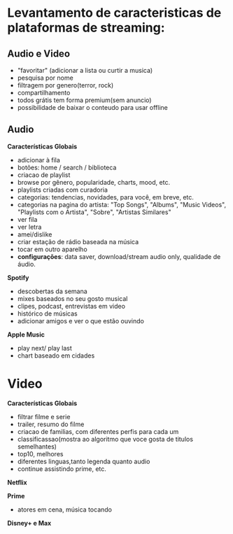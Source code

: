 # Levantamento de caracteristicas de plataformas de streaming:

## Audio e Video
- "favoritar" (adicionar a lista ou curtir a musica)
- pesquisa por nome
- filtragem por genero(terror, rock)
- compartilhamento
- todos grátis tem forma premium(sem anuncio)
- possibilidade de baixar o conteudo para usar offline


## Audio
**Características Globais**

- adicionar à fila
- botões: home / search / biblioteca
- criacao de playlist
- browse por gênero, popularidade, charts, mood, etc.
- playlists criadas com curadoria
- categorias: tendencias, novidades, para você, em breve, etc.
- categorias na pagina do artista: "Top Songs", "Albums", "Music Videos", "Playlists com o Artista", "Sobre", "Artistas Similares"
- ver fila
- ver letra
- amei/dislike
- criar estação de rádio baseada na música
- tocar em outro aparelho
- **configurações**: data saver, download/stream audio only, qualidade de áudio.


**Spotify**
- descobertas da semana
- mixes baseados no seu gosto musical
- clipes, podcast, entrevistas em video
- histórico de músicas  
- adicionar amigos e ver o que estão ouvindo


**Apple Music**

- play next/ play last
- chart baseado em cidades


# Video
**Características Globais**
- filtrar filme e serie
- trailer, resumo do filme
- criacao de familias, com diferentes perfis para cada um
- classificassao(mostra ao algoritmo que voce gosta de titulos semelhantes)
- top10, melhores
- diferentes linguas,tanto legenda quanto audio
- continue assistindo
prime,  etc. 


**Netflix**

**Prime**
- atores em cena, música tocando

**Disney+ e Max**





